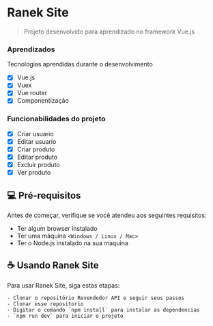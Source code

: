 # Ranek Site

> Projeto desenvolvido para aprendizado no framework Vue.js

### Aprendizados

Tecnologias aprendidas durante o desenvolvimento

- [x] Vue.js
- [x] Vuex
- [x] Vue router
- [x] Componentização

### Funcionabilidades do projeto

- [x] Criar usuario
- [x] Editar usuario
- [x] Criar produto
- [x] Editar produto
- [x] Excluir produto
- [x] Ver produto

## 💻 Pré-requisitos

Antes de começar, verifique se você atendeu aos seguintes requisitos:

* Ter algum browser instalado
* Ter uma máquina `<Windows / Linux / Mac>`
* Ter o Node.js instalado na sua maquina

## ☕ Usando Ranek Site

Para usar Ranek Site, siga estas etapas:

```
- Clonar o repositório Revendedor API e seguir seus passos
- Clonar esse repositorio
- Digitar o comando `npm install` para instalar as dependencias
- `npm run dev` para iniciar o projeto
```
